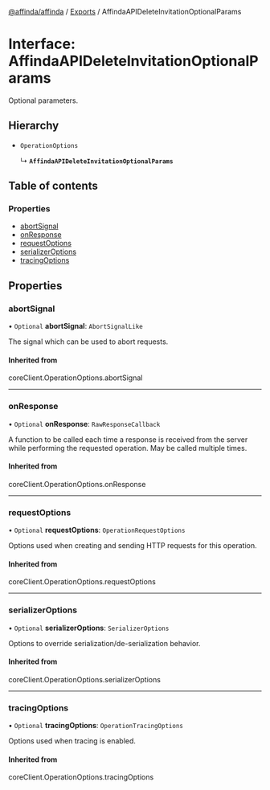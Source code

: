 [@affinda/affinda](../README.md) / [Exports](../modules.md) / AffindaAPIDeleteInvitationOptionalParams

# Interface: AffindaAPIDeleteInvitationOptionalParams

Optional parameters.

## Hierarchy

- `OperationOptions`

  ↳ **`AffindaAPIDeleteInvitationOptionalParams`**

## Table of contents

### Properties

- [abortSignal](AffindaAPIDeleteInvitationOptionalParams.md#abortsignal)
- [onResponse](AffindaAPIDeleteInvitationOptionalParams.md#onresponse)
- [requestOptions](AffindaAPIDeleteInvitationOptionalParams.md#requestoptions)
- [serializerOptions](AffindaAPIDeleteInvitationOptionalParams.md#serializeroptions)
- [tracingOptions](AffindaAPIDeleteInvitationOptionalParams.md#tracingoptions)

## Properties

### abortSignal

• `Optional` **abortSignal**: `AbortSignalLike`

The signal which can be used to abort requests.

#### Inherited from

coreClient.OperationOptions.abortSignal

___

### onResponse

• `Optional` **onResponse**: `RawResponseCallback`

A function to be called each time a response is received from the server
while performing the requested operation.
May be called multiple times.

#### Inherited from

coreClient.OperationOptions.onResponse

___

### requestOptions

• `Optional` **requestOptions**: `OperationRequestOptions`

Options used when creating and sending HTTP requests for this operation.

#### Inherited from

coreClient.OperationOptions.requestOptions

___

### serializerOptions

• `Optional` **serializerOptions**: `SerializerOptions`

Options to override serialization/de-serialization behavior.

#### Inherited from

coreClient.OperationOptions.serializerOptions

___

### tracingOptions

• `Optional` **tracingOptions**: `OperationTracingOptions`

Options used when tracing is enabled.

#### Inherited from

coreClient.OperationOptions.tracingOptions
